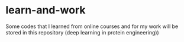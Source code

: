 # learn-and-work
Some codes that I learned from online courses and for my work will be stored in this repository (deep learning in protein engineering))
